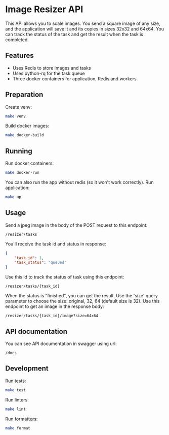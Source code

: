 # Image Resizer API

This API allows you to scale images.
You send a square image of any size, and the application will save it and its copies in sizes 32x32 and 64x64.
You can track the status of the task and get the result when the task is completed.

## Features

- Uses Redis to store images and tasks
- Uses python-rq for the task queue
- Three docker containers for application, Redis and workers

## Preparation

Create venv:
```bash
make venv
```

Build docker images:
```bash
make docker-build
```

## Running

Run docker containers:
```bash
make docker-run
```

You can also run the app without redis (so it won't work correctly).
Run application:
```bash
make up
```

## Usage

Send a jpeg image in the body of the POST request to this endpoint:
```
/resizer/tasks
```

You'll receive the task id and status in response:
```json
{
    "task_id": 1,
    "task_status": "queued"
}
```

Use this id to track the status of task using this endpoint:
```
/resizer/tasks/{task_id}
```

When the status is "finished", you can get the result.
Use the 'size' query parameter to choose the size: original, 32, 64 (default size is 32).
Use this endpoint to get an image in the response body:
```
/resizer/tasks/{task_id}/image?size=64x64
```

## API documentation

You can see API documentation in swagger using url:
```
/docs
```

## Development

Run tests:
```bash
make test
```

Run linters:
```bash
make lint
```

Run formatters:
```bash
make format
```